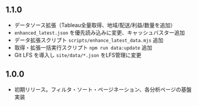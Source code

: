 ## 1.1.0

- データソース拡張（Tableau全量取得、地域/配送/利益/数量を追加）
- `enhanced_latest.json` を優先読み込みに変更、キャッシュバスター追加
- データ拡張スクリプト `scripts/enhance_latest_data.mjs` 追加
- 取得・拡張一括実行スクリプト `npm run data:update` 追加
- Git LFS を導入し `site/data/*.json` をLFS管理に変更

## 1.0.0

- 初期リリース。フィルタ・ソート・ページネーション、各分析ページの基盤実装

